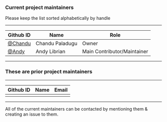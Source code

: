 ### Current project maintainers
Please keep the list sorted alphabetically by handle

-----

| Github ID                                    | Name                   | Role                              |
|----------------------------------------------|------------------------|------------------------------------|
| [@Chandu](https://github.com/devopstoday11)     | Chandu Paladugu         | Owner      |
| [@Andy](https://github.com/andylibrian) | Andy Librian       | Main Contributor/Maintainer   |


----

### These are prior project maintainers

-----

| Github ID                                    | Name                   | Email                              |
|----------------------------------------------|------------------------|------------------------------------|
|      |         |    |

----

All of the current maintainers can be contacted by mentioning them & creating an issue to them. 
